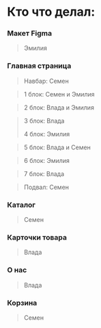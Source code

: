 # Кто что делал:

### Макет Figma
>Эмилия

### Главная страница
> Навбар:
>Семен

>1 блок:
>Семен и Эмилия

>2 блок:
>Влада и Эмилия

>3 блок:
>Влада
>
>4 блок:
>Эмилия

>5 блок:
>Влада и Семен

>6 блок:
>Эмилия

>7 блок:
>Влада

>Подвал:
>Семен


### Каталог
>Семен

### Карточки товара
>Влада

### О нас
>Влада

### Корзина
>Семен

